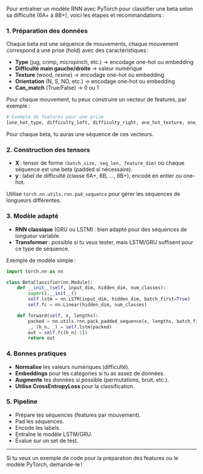 Pour entraîner un modèle RNN avec PyTorch pour classifier une beta selon sa difficulté (6A+ à 8B+), voici les étapes et recommandations :

### 1. **Préparation des données**
Chaque beta est une séquence de mouvements, chaque mouvement correspond à une prise (hold) avec des caractéristiques :
- **Type** (jug, crimp, micropinch, etc.) → encodage one-hot ou embedding
- **Difficulté main gauche/droite** → valeur numérique
- **Texture** (wood, resine) → encodage one-hot ou embedding
- **Orientation** (N, S, NO, etc.) → encodage one-hot ou embedding
- **Can_match** (True/False) → 0 ou 1

Pour chaque mouvement, tu peux construire un vecteur de features, par exemple :
```python
# Exemple de features pour une prise
[one_hot_type, difficulty_left, difficulty_right, one_hot_texture, one_hot_orientation, can_match]
```
Pour chaque beta, tu auras une séquence de ces vecteurs.

### 2. **Construction des tensors**
- **X** : tensor de forme `(batch_size, seq_len, feature_dim)` où chaque séquence est une beta (padded si nécessaire).
- **y** : label de difficulté (classe 6A+, 6B, ..., 8B+), encodé en entier ou one-hot.

Utilise `torch.nn.utils.rnn.pad_sequence` pour gérer les séquences de longueurs différentes.

### 3. **Modèle adapté**
- **RNN classique** (GRU ou LSTM) : bien adapté pour des séquences de longueur variable.
- **Transformer** : possible si tu veux tester, mais LSTM/GRU suffisent pour ce type de séquence.

Exemple de modèle simple :
```python
import torch.nn as nn

class BetaClassifier(nn.Module):
    def __init__(self, input_dim, hidden_dim, num_classes):
        super().__init__()
        self.lstm = nn.LSTM(input_dim, hidden_dim, batch_first=True)
        self.fc = nn.Linear(hidden_dim, num_classes)

    def forward(self, x, lengths):
        packed = nn.utils.rnn.pack_padded_sequence(x, lengths, batch_first=True, enforce_sorted=False)
        _, (h_n, _) = self.lstm(packed)
        out = self.fc(h_n[-1])
        return out
```

### 4. **Bonnes pratiques**
- **Normalise** les valeurs numériques (difficulté).
- **Embeddings** pour les catégories si tu as assez de données.
- **Augmente** tes données si possible (permutations, bruit, etc.).
- **Utilise CrossEntropyLoss** pour la classification.

### 5. **Pipeline**
- Prépare tes séquences (features par mouvement).
- Pad les séquences.
- Encode les labels.
- Entraîne le modèle LSTM/GRU.
- Évalue sur un set de test.

---

Si tu veux un exemple de code pour la préparation des features ou le modèle PyTorch, demande-le !